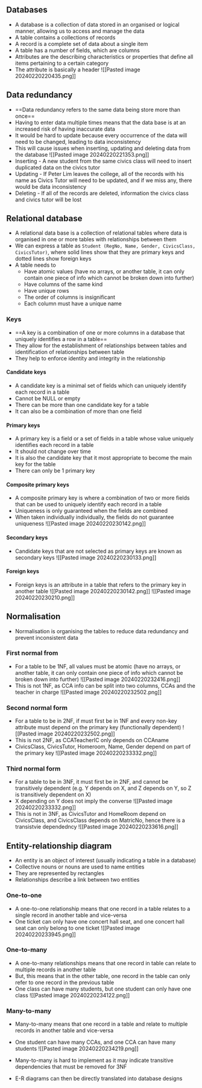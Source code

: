 ## Databases
- A database is a collection of data stored in an organised or logical manner, allowing us to access and manage the data
- A table contains a collections of records
- A record is a complete set of data about a single item
- A table has a number of fields, which are columns
- Attributes are the describing characteristics or properties that define all items pertaining to a certain category
- The attribute is basically a header
![[Pasted image 20240220220435.png]]
## Data redundancy
- ==Data redundancy refers to the same data being store more than once==
- Having to enter data multiple times means that the data base is at an increased risk of having inaccurate data
- It would be hard to update because every occurrence of the data will need to be changed, leading to data inconsistency
- This will cause issues when inserting, updating and deleting data from the database
![[Pasted image 20240220221353.png]]
- Inserting - A new student from the same civics class will need to insert duplicated data on the civics tutor
- Updating - If Peter Lim leaves the college, all of the records with his name as Civics Tutor will need to be updated, and if we miss any, there would be data inconsistency
- Deleting - If all of the records are deleted, information the civics class and civics tutor will be lost
## Relational database
- A relational data base is a collection of relational tables where data is organised in one or more tables with relationships between them
- We can express a table as `Student (RegNo, Name, Gender, CivicsClass, CivicsTutor)`, where solid lines show that they are primary keys and dotted lines show foreign keys
- A table needs to 
	- Have atomic values (have no arrays, or another table, it can only contain one piece of info which cannot be broken down into further)
	- Have columns of the same kind
	- Have unique rows
	- The order of columns is insignificant
	- Each column must have a unique name
### Keys
- ==A key is a combination of one or more columns in a database that uniquely identifies a row in a table==
- They allow for the establishment of relationships between tables and identification of relationships between table
- They help to enforce identity and integrity in the relationship
#### Candidate keys
- A candidate key is a minimal set of fields which can uniquely identify each record in a table
- Cannot be NULL or empty
- There can be more than one candidate key for a table
- It can also be a combination of more than one field
#### Primary keys
- A primary key is a field or a set of fields in a table whose value uniquely identifies each record in a table
- It should not change over time
- It is also the candidate key that it most appropriate to become the main key for the table
- There can only be 1 primary key
#### Composite primary keys
- A composite primary key is where a combination of two or  more fields that can be used to uniquely identify each record in a table
- Uniqueness is only guaranteed when the fields are combined
- When taken individually individually, the fields do not guarantee uniqueness
![[Pasted image 20240220230142.png]]
#### Secondary keys
- Candidate keys that are not selected as primary keys are known as secondary keys
![[Pasted image 20240220230133.png]]
#### Foreign keys
- Foreign keys is an attribute in a table that refers to the primary key in another table
![[Pasted image 20240220230142.png]]
![[Pasted image 20240220230210.png]]
## Normalisation
- Normalisation is organising the tables to reduce data redundancy and prevent inconsistent data
### First normal from
 - For a table to be 1NF, all values must be atomic (have no arrays, or another table, it can only contain one piece of info which cannot be broken down into further)
 ![[Pasted image 20240220232416.png]]
 - This is not 1NF, as CCA info can be split into two columns, CCAs and the teacher in charge
 ![[Pasted image 20240220232502.png]]
### Second normal form
- For a table to be in 2NF, if must first be in 1NF and every non-key attribute must depend on the primary key (functionally dependent)
![[Pasted image 20240220232502.png]]
- This is not 2NF, as CCATeacherIC only depends on CCAname
- CivicsClass, CivicsTutor, Homeroom, Name, Gender depend on part of the primary key
![[Pasted image 20240220233332.png]]
### Third normal form
- For a table to be in 3NF, it must first be in 2NF, and cannot be transitively dependent (e.g. Y depends on X, and Z depends on Y, so Z is transitively dependent on X)
- X depending on Y does not imply the converse
![[Pasted image 20240220233332.png]]
- This is not in 3NF, as CivicsTutor and HomeRoom depend on CivicsClass, and CivicsClass depends on MatricNo, hence there is a transistvie dependedncy
![[Pasted image 20240220233616.png]]
## Entity-relationship diagram
- An entity is an object of interest (usually indicating a table in a database)
- Collective nouns or nouns are used to name entities
- They are represented by rectangles
- Relationships describe a link between two entities
### One-to-one
- A one-to-one relationship means that one record in a table relates to a single record in another table and vice-versa
- One ticket can only have one concert hall seat, and one concert hall seat can only belong to one ticket
![[Pasted image 20240220233945.png]]
### One-to-many
- A one-to-many relationships means that one record in table can relate to multiple records in another table
- But, this means that in the other table, one record in the table can only refer to one record in the previous table
- One class can have many students, but one student can only have one class
![[Pasted image 20240220234122.png]]
### Many-to-many
- Many-to-many means that one record in a table and relate to multiple records in another table and vice-versa
- One student can have many CCAs, and one CCA can have many students
![[Pasted image 20240220234219.png]]
- Many-to-many is hard to implement as it may indicate transitive dependencies that must be removed for 3NF

- E-R diagrams can then be directly translated into database designs